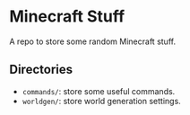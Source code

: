 # Minecraft Stuff
A repo to store some random Minecraft stuff.

## Directories
- `commands/`: store some useful commands.
- `worldgen/`: store world generation settings.
